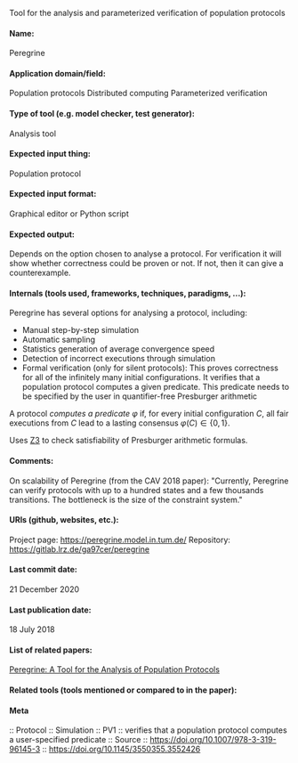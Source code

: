 Tool for the analysis and parameterized verification of population protocols

#### Name:
Peregrine

#### Application domain/field:
Population protocols
Distributed computing
Parameterized verification

#### Type of tool (e.g. model checker, test generator):
Analysis tool

#### Expected input thing:
Population protocol

#### Expected input format:
Graphical editor or Python script

#### Expected output:
Depends on the option chosen to analyse a protocol.
For verification it will show whether correctness could be proven or not. If not, then it can give a counterexample.

#### Internals (tools used, frameworks, techniques, paradigms, ...):
Peregrine has several options for analysing a protocol, including:
- Manual step-by-step simulation
- Automatic sampling
- Statistics generation of average convergence speed
- Detection of incorrect executions through simulation
- Formal verification (only for silent protocols): This proves correctness for all of the infinitely many initial configurations. It verifies that a population protocol computes a given predicate. This predicate needs to be specified by the user in quantifier-free Presburger arithmetic

A protocol *computes a predicate* $\varphi$ if, for every initial configuration $C$, all fair executions from $C$ lead to a lasting consensus $\varphi(C) \in \{0,1\}$.

Uses [Z3](Solvers/SMT/Z3.md) to check satisfiability of Presburger arithmetic formulas.

#### Comments:
On scalability of Peregrine (from the CAV 2018 paper): "Currently, Peregrine can verify protocols with up to a hundred states and a few thousands transitions. The bottleneck is the size of the constraint system."

#### URIs (github, websites, etc.):
Project page: https://peregrine.model.in.tum.de/
Repository: https://gitlab.lrz.de/ga97cer/peregrine

#### Last commit date:
21 December 2020

#### Last publication date:
18 July 2018

#### List of related papers:
[Peregrine: A Tool for the Analysis of Population Protocols](https://doi.org/10.1007/978-3-319-96145-3_34)

#### Related tools (tools mentioned or compared to in the paper):

#### Meta
:: Protocol
:: Simulation
:: PV1 :: verifies that a population protocol computes a user-specified predicate
:: Source :: https://doi.org/10.1007/978-3-319-96145-3 :: https://doi.org/10.1145/3550355.3552426
